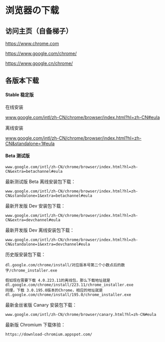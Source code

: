# 浏览器の下载

## 访问主页（自备梯子）
 
https://www.chrome.com

https://www.google.com/chrome/

https://www.google.cn/chrome/

## 各版本下载

#### Stable 稳定版

在线安装

www.google.com/intl/zh-CN/chrome/browser/index.html?hl=zh-CN#eula

离线安装

www.google.com/intl/zh-CN/chrome/browser/index.html?hl=zh-CN&standalone=1#eula
 
#### Beta 测试版



    www.google.com/intl/zh-CN/chrome/browser/index.html?hl=zh-CN&extra=betachannel#eula

最新测试版 Beta 离线安装包下载：

    www.google.com/intl/zh-CN/chrome/browser/index.html?hl=zh-CN&standalone=1&extra=betachannel#eula
 
最新开发版 Dev 安装包下载：

    www.google.com/intl/zh-CN/chrome/browser/index.html?hl=zh-CN&extra=devchannel#eula

最新开发版 Dev 离线安装包下载：

    www.google.com/intl/zh-CN/chrome/browser/index.html?hl=zh-CN&standalone=1&extra=devchannel#eula

历史版安装包下载：

    dl.google.com/chrome/install/对应版本号第二个小数点后的数字/chrome_installer.exe

    假如现在需要下载 4.0.223.11的离线包，那么下载地址就是dl.google.com/chrome/install/223.11/chrome_installer.exe
    同理，下载 3.0.195.0版本的Chrome，相应的地址就是dl.google.com/chrome/install/195.0/chrome_installer.exe

最新金丝雀版 Canary 安装包下载：

    www.google.com/intl/zh-CN/chrome/browser/canary.html?hl=zh-CN#eula

最新版 Chromium 下载体验：

    https://download-chromium.appspot.com/
